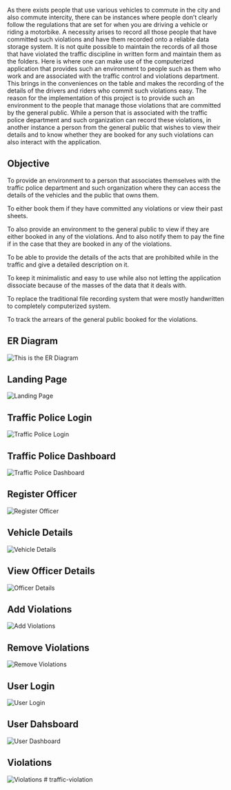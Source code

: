 As there exists people that use various vehicles to commute in the city and also commute intercity, there can be instances where people don’t clearly follow the regulations that are set for when you are driving a vehicle or riding a motorbike. A necessity arises to record all those people that have committed such violations and have them recorded onto a reliable data storage system. It is not quite possible to maintain the records of all those that have violated the traffic discipline in written form and maintain them as the folders. Here is where one can make use of the computerized application that provides such an environment to people such as them who work and are associated with the traffic control and violations department. This brings in the conveniences on the table and makes the recording of the details of the drivers and riders who commit such violations easy.
The reason for the implementation of this project is to provide such an environment to the people that manage those violations that are committed by the general public. While a person that is associated with the traffic police department and such organization can record these violations, in another instance a person from the general public that wishes to view their details and to know whether they are booked for any such violations can also interact with the application.

## Objective

To provide an environment to a person that associates themselves with the traffic police department and such organization where they can access the details of the vehicles and the public that owns them.

To either book them if they have committed any violations or view their past sheets.

To also provide an environment to the general public to view if they are either booked in any of the violations. And to also notify them to pay the fine if in the case that they are booked in any of the violations.

To be able to provide the details of the acts that are prohibited while in the traffic and give a detailed description on it.

To keep it minimalistic and easy to use while also not letting the application dissociate because of the masses of the data that it deals with.

To replace the traditional file recording system that were mostly handwritten to completely computerized system.

To track the arrears of the general public booked for the violations.


## ER Diagram

![This is the ER Diagram](https://github.com/ksrisahithi/traffic-violation-database/blob/main/pjkt-rsc/dbms_mini_project.jpg?raw=true)

## Landing Page

![Landing Page](https://github.com/ksrisahithi/traffic-violation-database/blob/main/pjkt-rsc/landingpage.jpg?raw=true)

## Traffic Police Login

![Traffic Police Login](https://github.com/ksrisahithi/traffic-violation-database/blob/main/pjkt-rsc/traffic_police_login_page.jpg?raw=true)

## Traffic Police Dashboard

![Traffic Police Dashboard](https://github.com/ksrisahithi/traffic-violation-database/blob/main/pjkt-rsc/traffic_police_dashboard.jpg?raw=true)

## Register Officer

![Register Officer](https://github.com/ksrisahithi/traffic-violation-database/blob/main/pjkt-rsc/register_officer.jpg?raw=true)

## Vehicle Details

![Vehicle Details](https://github.com/ksrisahithi/traffic-violation-database/blob/main/pjkt-rsc/vehicle_details.jpg?raw=true)


## View Officer Details

![Officer Details](https://github.com/ksrisahithi/traffic-violation-database/blob/main/pjkt-rsc/traffic_police_dets.jpg?raw=true)

## Add Violations

![Add Violations](https://github.com/ksrisahithi/traffic-violation-database/blob/main/pjkt-rsc/addpplwhoviolated.jpg?raw=true)

## Remove Violations

![Remove Violations](https://github.com/ksrisahithi/traffic-violation-database/blob/main/pjkt-rsc/rmviolations.jpg?raw=true)

## User Login

![User Login](https://github.com/ksrisahithi/traffic-violation-database/blob/main/pjkt-rsc/user_login_page.jpg?raw=true)

## User Dahsboard

![User Dashboard](https://github.com/ksrisahithi/traffic-violation-database/blob/main/pjkt-rsc/user_dashboard.jpg?raw=true)

## Violations

![Violations](https://github.com/ksrisahithi/traffic-violation-database/blob/main/pjkt-rsc/violations.jpg?raw=true)
#   t r a f f i c - v i o l a t i o n  
 